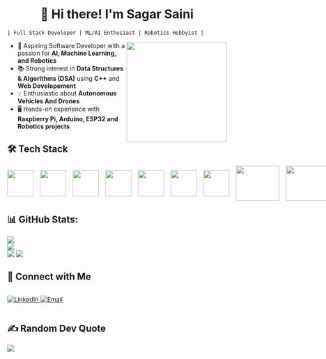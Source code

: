 <h1 align="center" >👋 Hi there! I'm Sagar Saini</h1>

```
| Full Stack Developer | ML/AI Enthusiast | Robotics Hobbyist |
```
<img align='right' src="https://media.giphy.com/media/836HiJc7pgzy8iNXCn/giphy.gif" width="230" />

- 🎯 Aspiring Software Developer with a passion for **AI, Machine Learning, and Robotics**
- 📚 Strong interest in **Data Structures & Algorithms (DSA)** using **C++** and **Web Developement**
- 💡 Enthusiastic about **Autonomous Vehicles And Drones**
- 🖥️ Hands-on experience with **Raspberry Pi, Arduino, ESP32 and Robotics projects**

## 🛠️ Tech Stack

<div style="display: flex; gap: 15px; align-items: center;">
<img width="60px" src="https://cdn.jsdelivr.net/gh/devicons/devicon@latest/icons/c/c-original.svg" />
<img width="60px" src="https://cdn.jsdelivr.net/gh/devicons/devicon@latest/icons/cplusplus/cplusplus-original.svg" />
<img width="60px" src="https://cdn.jsdelivr.net/gh/devicons/devicon@latest/icons/python/python-original.svg" />
<img width="60px" src="https://cdn.jsdelivr.net/gh/devicons/devicon@latest/icons/javascript/javascript-original.svg" />
<img width="60px" src="https://cdn.jsdelivr.net/gh/devicons/devicon@latest/icons/typescript/typescript-original.svg" />
<img width="60px" src="https://cdn.jsdelivr.net/gh/devicons/devicon@latest/icons/react/react-original-wordmark.svg" />
<img width="60px" src="https://cdn.jsdelivr.net/gh/devicons/devicon@latest/icons/redux/redux-original.svg" />
<img width="100px" height="80px" src="https://miro.medium.com/v2/resize:fit:1080/1*wGdP-ym3kqQopOA9us8nXg.jpeg" />
<img width="100px" height="80px" src="https://cdn.jsdelivr.net/gh/devicons/devicon@latest/icons/framermotion/framermotion-original-wordmark.svg" />
<img width="60px" src="https://cdn.jsdelivr.net/gh/devicons/devicon@latest/icons/css3/css3-original.svg" />
<img width="60px" src="https://cdn.jsdelivr.net/gh/devicons/devicon@latest/icons/tailwindcss/tailwindcss-original.svg" />
<img width="60px" src="https://cdn.jsdelivr.net/gh/devicons/devicon@latest/icons/nodejs/nodejs-original-wordmark.svg" />
<img width="60px" src="https://cdn.jsdelivr.net/gh/devicons/devicon@latest/icons/nextjs/nextjs-original.svg" />
<img width="60px" src="https://cdn.jsdelivr.net/gh/devicons/devicon@latest/icons/firebase/firebase-original.svg" />
<img width="60px" src="https://cdn.jsdelivr.net/gh/devicons/devicon@latest/icons/mongodb/mongodb-original-wordmark.svg" />
<img width="60px" src="https://cdn.jsdelivr.net/gh/devicons/devicon@latest/icons/azuresqldatabase/azuresqldatabase-original.svg" />
<img width="60px" src="https://cdn.jsdelivr.net/gh/devicons/devicon@latest/icons/mysql/mysql-original-wordmark.svg" />
<img width="60px" src="https://cdn.jsdelivr.net/gh/devicons/devicon@latest/icons/vercel/vercel-original.svg" />
<img width="60px" src="https://cdn.jsdelivr.net/gh/devicons/devicon@latest/icons/pandas/pandas-original.svg" />
<img width="60px" src="https://cdn.jsdelivr.net/gh/devicons/devicon@latest/icons/numpy/numpy-original.svg" />
<img width="60px" src="https://cdn.jsdelivr.net/gh/devicons/devicon@latest/icons/matplotlib/matplotlib-original.svg" />
<img width="60px" src="https://cdn.jsdelivr.net/gh/devicons/devicon@latest/icons/opencv/opencv-original.svg" />
<img width="60px" src="https://cdn.jsdelivr.net/gh/devicons/devicon@latest/icons/tensorflow/tensorflow-original.svg" />
<img width="60px" src="https://cdn.jsdelivr.net/gh/devicons/devicon@latest/icons/anaconda/anaconda-original.svg" />
<img width="60px" src="https://cdn.jsdelivr.net/gh/devicons/devicon@latest/icons/jupyter/jupyter-original-wordmark.svg" />
<img width="60px" src="https://cdn.jsdelivr.net/gh/devicons/devicon@latest/icons/raspberrypi/raspberrypi-original.svg" />
<img width="60px" src="https://cdn.jsdelivr.net/gh/devicons/devicon@latest/icons/arduino/arduino-original-wordmark.svg" />
<img width="60px" src="https://cdn.jsdelivr.net/gh/devicons/devicon@latest/icons/git/git-original-wordmark.svg" />
<img width="60px" src="https://cdn.jsdelivr.net/gh/devicons/devicon@latest/icons/github/github-original.svg" />
<img width="60px" src="https://cdn.jsdelivr.net/gh/devicons/devicon@latest/icons/vitejs/vitejs-original.svg" />
<img width="60px" src="https://cdn.jsdelivr.net/gh/devicons/devicon@latest/icons/vscode/vscode-original.svg" />
<img width="60px" src="https://cdn.jsdelivr.net/gh/devicons/devicon@latest/icons/webstorm/webstorm-original.svg" />
</div>



## 📊 GitHub Stats:

![](https://github-readme-stats.vercel.app/api?username=darth-sagar&theme=dark&hide_border=false&include_all_commits=false&count_private=false)<br/>
![](https://nirzak-streak-stats.vercel.app/?user=darth-sagar&theme=dark&hide_border=false)<br/>
![](https://github-readme-stats.vercel.app/api/top-langs/?username=darth-sagar&theme=dark&hide_border=false&include_all_commits=false&count_private=false&layout=compact)
[![](https://visitcount.itsvg.in/api?id=darth-sagar&icon=0&color=0)](https://visitcount.itsvg.in)


## 🔗 Connect with Me

<div style="display: flex; gap: 15px; align-items: center;" >
<p align="left">
  <a href="www.linkedin.com/in/sagar-saini-621b8a307" target="_blank">
    <img src="https://img.shields.io/badge/LinkedIn-0077B5?style=for-the-badge&logo=linkedin&logoColor=white" alt="LinkedIn"/>
  </a>
  <a href="mailto:work.sagarsaini@gmail.com">
    <img src="https://img.shields.io/badge/Email-D14836?style=for-the-badge&logo=gmail&logoColor=white" alt="Email"/>
  </a>
</p>
</div>

## ✍️ Random Dev Quote
![](https://quotes-github-readme.vercel.app/api?type=horizontal&theme=dark)
